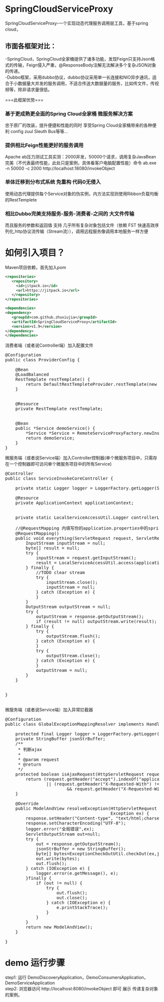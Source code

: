 # SpringCloudServiceProxy
SpringCloudServiceProxy-一个实现动态代理服务调用层工具，基于spring cloud，</br>
## 市面各框架对比：
-SpringCloud，SpringCloud全家桶提供了诸多功能，发现Feign只支持Json格式的传输，Feign侵入严重，@ResponseBody注解无法解决多个复杂JSON对象的传递。</br>
-Dubbo框架，采用dubbo协议，dubbo协议采用单一长连接和NIO异步通讯，适合于小数据量大并发的服务调用，不适合传送大数据量的服务，比如传文件，传视频等，除非请求量很低。 </br>

===此框架优势===</br>
### 基于更成熟更全面的Spring Cloud全家桶 微服务解决方案
忠于原厂的改装，提升便捷和性能的同时 享受Spring Cloud全家桶带来的各种便利 config zuul Sleuth Bus等等...
### 提供相比Feign性能更好的服务调用
Apache ab压力测试工具实测：2000并发，50000个请求，调用复杂JavaBean完美（不代表最终性能，此处只是案例，具体看客户电脑配置性能）命令 ab.exe -n 50000 -c 2000 http://localhost:18080/invokeObject</br>
### 单体迁移到分布式系统 免重构 代码0无侵入
使用动态代理提供每个Service对象的伪实例，内方法实现则使用Ribbon负载均衡的RestTemplete</br>
### 相比Dubbo完美支持服务-服务-消费者-之间的 大文件传输
而且服务的参数和返回值 支持 几乎所有复杂对象包括文件（依赖 FST 快速高效序列化,http协议流传输（Stream流）），调用远程服务像调用本地服务一样方便</br>
# 如何引入项目？
Maven项目依赖，首先加入pom

```xml
<repositories>
   <repository>
	 <id>jitpack.io</id>
	 <url>https://jitpack.io</url>
   </repository>
</repositories>
```

```xml
<dependencies>
<dependency>
   <groupId>com.github.zhuxiujia</groupId>
   <artifactId>SpringCloudServiceProxy</artifactId>
   <version>v1.9</version>
</dependency>
</dependencies>
```
消费者端（或者说Controller端）加入配置文件
<pre>
@Configuration
public class ProviderConfig {

    @Bean
    @LoadBalanced
    RestTemplate restTemplate() {
        return DefaultRestTempleteProvider.restTemplate(new RestTempletConfig());
    }


    @Resource
    private RestTemplate restTemplate;


    @Bean
    public *Service demoService() {
        *Service *Service = RemoteServiceProxyFactory.newInstance(restTemplate, "*Service", *Service.class);
        return demoService;
    }
}
</pre>
微服务端（或者说Service端）加入Controller控制器(单个微服务项目中，只需存在一个控制器即可访问单个微服务项目中的所有Service)
<pre>
@Controller
public class ServiceInvokeCoreController {

    private static Logger logger = LoggerFactory.getLogger(ServiceInvokeCoreController.class);

    @Resource
    private ApplicationContext applicationContext;


    private static LocalServiceAccessUtil.Logger controllerLogger = info -> logger.info(info);

    //@RequestMapping 内填写你的application.properties中的spring.application.name=* 的值
    @RequestMapping()
    public void everything(ServletRequest request, ServletResponse response) throws Throwable {
        InputStream inputStream = null;
        byte[] result = null;
        try {
            inputStream = request.getInputStream();
            result = LocalServiceAccessUtil.access(applicationContext, inputStream, controllerLogger);
        } finally {
            //TODO clear stream
            try {
                inputStream.close();
                inputStream = null;
            } catch (Exception e) {
            }
        }
        OutputStream outputStream = null;
        try {
            outputStream = response.getOutputStream();
            if (result != null) outputStream.write(result);
        } finally {
            try {
                outputStream.flush();
            } catch (Exception e) {
            }
            try {
                outputStream.close();
            } catch (Exception e) {
            }
            outputStream = null;
        }
    }


}

</pre>

微服务端（或者说Service端）加入异常拦截器
<pre>
@Configuration
public class GlobalExceptionMappingResolver implements HandlerExceptionResolver {

	protected final Logger logger = LoggerFactory.getLogger(getClass());
	private StringBuffer jsonStrBuffer;
	/**
	 * 判断ajax
	 *
	 * @param request
	 * @return
	 */
	protected boolean isAjaxRequest(HttpServletRequest request) {
		return (request.getHeader("accept").indexOf("application/json") > -1
				|| (request.getHeader("X-Requested-With") != null
						&& request.getHeader("X-Requested-With").indexOf("XMLHttpRequest") > -1));
	}

	@Override
	public ModelAndView resolveException(HttpServletRequest request, HttpServletResponse response, Object handler,
                                         Exception ex) {
		response.setHeader("Content-type", "text/html;charset=UTF-8");
		response.setCharacterEncoding("UTF-8");
		logger.error("全局错误",ex);
		ServletOutputStream out=null;
		try {
			out = response.getOutputStream();
			jsonStrBuffer = new StringBuffer();
			byte[] bytes=ExceptionCheckOutUtil.checkOut(ex,jsonStrBuffer);
			out.write(bytes);
			out.flush();
		} catch (IOException e) {
			logger.error(e.getMessage(), e);
		}finally {
			if (out != null) {
				try {
					out.flush();
					out.close();
				} catch (IOException e) {
					e.printStackTrace();
				}
			}
		}
		return new ModelAndView();
	}

}
</pre>
# demo 运行步骤

step1: 运行 DemoDiscoveryApplication，DemoConsumersApplication，DemoServiceApplication</br>
step2: 浏览器访问 http://localhost:8080/invokeObject 即可 展示 传递复杂对象 的案例。</br>
